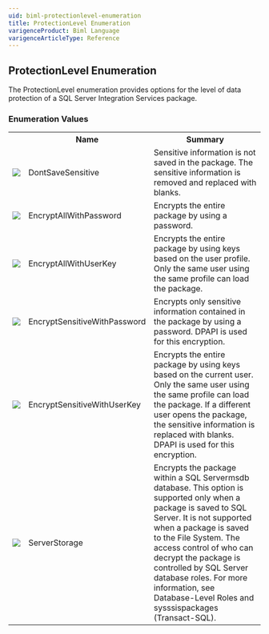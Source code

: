 ```yaml
---
uid: biml-protectionlevel-enumeration
title: ProtectionLevel Enumeration
varigenceProduct: Biml Language
varigenceArticleType: Reference
---
```


## ProtectionLevel Enumeration<div class="LanguageSummary"><div class ="SummaryItem">The ProtectionLevel enumeration provides options for the level of data protection of a SQL Server Integration Services package.</div></div><div class="EnumValueGroup">### Enumeration Values<table id="EnumValue" class="MemberList"><tbody><tr><th class="MemberTypeIconColumnHeader">&nbsp;</th><th class="MemberNameColumnHeader">Name</th><th class="MemberSummaryColumnHeader">Summary</th></tr><tr class="cd0"><td align="center" class="MemberTypeIcon"><img src="enumValue.png"></img></td><td class="MemberName">DontSaveSensitive</td><td class="MemberSummary"><div class ="SummaryItem">Sensitive information is not saved in the package. The sensitive information is removed and replaced with blanks.</div></td></tr><tr class="cd1"><td align="center" class="MemberTypeIcon"><img src="enumValue.png"></img></td><td class="MemberName">EncryptAllWithPassword</td><td class="MemberSummary"><div class ="SummaryItem">Encrypts the entire package by using a password.</div></td></tr><tr class="cd0"><td align="center" class="MemberTypeIcon"><img src="enumValue.png"></img></td><td class="MemberName">EncryptAllWithUserKey</td><td class="MemberSummary"><div class ="SummaryItem">Encrypts the entire package by using keys based on the user profile. Only the same user using the same profile can load the package.</div></td></tr><tr class="cd1"><td align="center" class="MemberTypeIcon"><img src="enumValue.png"></img></td><td class="MemberName">EncryptSensitiveWithPassword</td><td class="MemberSummary"><div class ="SummaryItem">Encrypts only sensitive information contained in the package by using a password. DPAPI is used for this encryption.</div></td></tr><tr class="cd0"><td align="center" class="MemberTypeIcon"><img src="enumValue.png"></img></td><td class="MemberName">EncryptSensitiveWithUserKey</td><td class="MemberSummary"><div class ="SummaryItem">Encrypts the entire package by using keys based on the current user. Only the same user using the same profile can load the package. If a different user opens the package, the sensitive information is replaced with blanks. DPAPI is used for this encryption.</div></td></tr><tr class="cd1"><td align="center" class="MemberTypeIcon"><img src="enumValue.png"></img></td><td class="MemberName">ServerStorage</td><td class="MemberSummary"><div class ="SummaryItem">Encrypts the package within a SQL Servermsdb database. This option is supported only when a package is saved to SQL Server. It is not supported when a package is saved to the File System. The access control of who can decrypt the package is controlled by SQL Server database roles. For more information, see Database-Level Roles and sysssispackages (Transact-SQL).</div></td></tr></tbody></table></div>